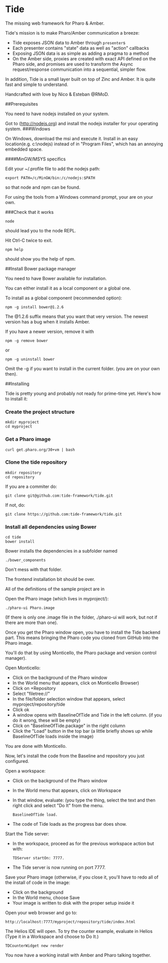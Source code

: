 Tide
====

The missing web framework for Pharo & Amber.

Tide's mission is to make Pharo/Amber communication a breeze:

- Tide exposes JSON data to Amber through `presenter`s
- Each presenter contains "state" data as well as "action" callbacks
- Exposing JSON data is as simple as adding a pragma to a method
- On the Amber side, proxies are created with exact API defined on the Pharo side, and promises are used to transform the Async request/response communication into a sequential, simpler flow.

In addition, Tide is a small layer built on top of Zinc and Amber. It is quite fast and simple to understand.

Handcrafted with love by Nico & Esteban @RMoD.

##Prerequisites

You need to have nodejs installed on your system.

Got to (http://nodejs.org) and install the nodejs installer for your operating system.
###Windows

On Windows, download the msi and execute it. Install in an easy location(e.g. c:\nodejs) instead of in "Program Files", which has an annoying embedded space.

####MinGW/MSYS specifics

Edit your ~/.profile file to add the nodejs path:

    export PATH=/c/MinGW/bin:/c/nodejs:$PATH

so that node and npm can be found.

For using the tools from a Windows command prompt, your are on your own.

###Check that it works

    node

should lead you to the node REPL.

Hit Ctrl-C twice to exit.


    npm help

should show you the help of npm.

##Install Bower package manager

You need to have Bower available for installation.

You can either install it as a local component or a global one.

To install as a global component (recommended option):

    npm -g install bower@1.2.6

The @1.2.6 suffix means that you want that very version.
The newest version has a bug when it installs Amber.

If you have a newer version, remove it with

    npm -g remove bower

or 

    npm -g uninstall bower

Omit the -g if you want to install in the current folder. (you are on your own then).

##Installing

Tide is pretty young and probably not ready for prime-time yet. Here's how to install it:

### Create the project structure
    mkdir myproject
    cd myproject

### Get a Pharo image
    curl get.pharo.org/30+vm | bash

### Clone the tide repository
    mkdir repository
    cd repository

If you are a commiter do:

    git clone git@github.com:tide-framework/tide.git

If not, do:

    git clone https://github.com:tide-framework/tide.git


### Install all dependencies using Bower

    cd tide
    bower install

Bower installs the dependencies in a subfolder named 

    ./bower_components

Don't mess with that folder.

The frontend installation bit should be over.

All of the definitions of the sample project are in

Open the Pharo image (which lives in myproject/):

    ./pharo-ui Pharo.image

(If there is only one .image file in the folder, ./pharo-ui will work, but not if there are more than one).

Once you get the Pharo window open, you have to install the Tide backend part. This means bringing the Pharo code you cloned from GitHub into the Pharo image.

You'll do that by using Monticello, the Pharo package and version control manager).

Open Monticello:

* Click on the background of the Pharo window
* In the World menu that appears, click on Monticello Browser)
* Click on +Repository
* Select "filetree://"
* In the file/folder selection window that appears, select myproject/repository/tide
* Click ok
* A window opens with BaselineOfTide and Tide in the left column.  (if you do it wrong, these will be empty)
* Click on "BaselineOfTide.package" in the right column
* Click the "Load" button in the top bar (a little briefly shows up while BaselineOfTide loads inside the image)

You are done with Monticello.

Now, let's install the code from the Baseline and repository you just configured.

Open a workspace:

* Click on the background of the Pharo window
* In the World menu that appears, click on Workspace
* In that window, evaluate: (you type the thing, select the text and then right click and select "Do It" from the menu.


    `BaselineOfTide load.`

* The code of Tide loads as the progress bar does show.

Start the Tide server:

* In the workspace, proceed as for the previous workspace action but with:


    `TDServer startOn: 7777.`

* The Tide server is now running on port 7777.

Save your Pharo image (otherwise, if you close it, you'll have to redo all of the install of code in the image:

* Click on the background
* In the World menu, choose Save
* Your image is written to disk with the proper setup inside it

Open your web browser and go to: 

    http://localhost:7777/myproject/repository/tide/index.html

The Helios IDE will open. To try the counter example, evaluate in Helios (Type it in a Workspace and choose to Do It.)

    TDCounterWidget new render

You now have a working install with Amber and Pharo talking together.


